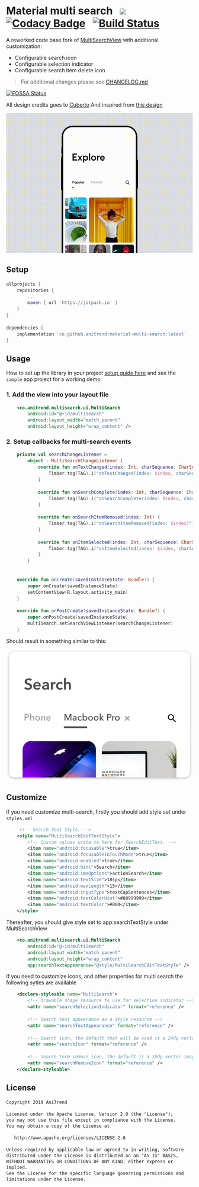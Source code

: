 # Material multi search &nbsp; [![](https://jitpack.io/v/anitrend/material-multi-search.svg)](https://jitpack.io/#anitrend/material-multi-search) &nbsp; [![Codacy Badge](https://api.codacy.com/project/badge/Grade/6a3fadd09a404229a9b649bbcb9415dd)](https://www.codacy.com/manual/AniTrend/material-multi-search?utm_source=github.com&amp;utm_medium=referral&amp;utm_content=AniTrend/material-multi-search&amp;utm_campaign=Badge_Grade) &nbsp; [![Build Status](https://travis-ci.com/AniTrend/material-multi-search.svg?branch=master)](https://travis-ci.com/AniTrend/material-multi-search)

A reworked code base fork of [MultiSearchView](https://github.com/iammert/MultiSearchView) with additional customization:
- Configurable search icon
- Configurable selection indicator
- Configurable search item delete icon 

> For additional changes please see [CHANGELOG.md](https://github.com/anitrend/material-multi-search/blob/master/CHANGELOG.md)

[![FOSSA Status](https://app.fossa.com/api/projects/git%2Bgithub.com%2FAniTrend%2Fmaterial-multi-search.svg?type=large)](https://app.fossa.com/projects/git%2Bgithub.com%2FAniTrend%2Fmaterial-multi-search?ref=badge_large)

All design credits goes to [Cuberto](https://dribbble.com/cuberto) And inspired from [this design](https://dribbble.com/shots/5922034-Multi-search-by-categories)

![](https://raw.githubusercontent.com/anitrend/material-multi-search/develop/art/multisearch.gif)

## Setup
```gradle
allprojects {
    repositories {
        ...
        maven { url 'https://jitpack.io' }
    }
}

dependencies {
    implementation 'co.github.anitrend:material-multi-search:latest'
}
```

## Usage

How to set up the library in your project [setup guide here](https://jitpack.io/#anitrend/material-multi-search) and see the `sample` app project for a working demo

### 1. Add the view into your layout file
```xml
    <co.anitrend.multisearch.ui.MultiSearch
        android:id="@+id/multiSearch"
        android:layout_width="match_parent"
        android:layout_height="wrap_content" />
```

### 2. Setup callbacks for multi-search events
```kotlin
    private val searchChangeListener =
        object : MultiSearchChangeListener {
            override fun onTextChanged(index: Int, charSequence: CharSequence) {
                Timber.tag(TAG).i("onTextChanged(index: $index, charSequence: $charSequence)")
            }

            override fun onSearchComplete(index: Int, charSequence: CharSequence) {
                Timber.tag(TAG).i("onSearchComplete(index: $index, charSequence: $charSequence)")
            }

            override fun onSearchItemRemoved(index: Int) {
                Timber.tag(TAG).i("onSearchItemRemoved(index: $index)")
            }

            override fun onItemSelected(index: Int, charSequence: CharSequence) {
                Timber.tag(TAG).i("onItemSelected(index: $index, charSequence: $charSequence)")
            }
        }

    
    override fun onCreate(savedInstanceState: Bundle?) {
        super.onCreate(savedInstanceState)
        setContentView(R.layout.activity_main)
    }

    override fun onPostCreate(savedInstanceState: Bundle?) {
        super.onPostCreate(savedInstanceState)
        multiSearch.setSearchViewListener(searchChangeListener)
    }
```

Should result in something similar to this:

![](https://raw.githubusercontent.com/anitrend/material-multi-search/develop/art/art.webp)

## Customize

If you need customize multi-search, firstly you should add style set under `styles.xml`
```xml
     <!-- Search Text Style. -->
    <style name="MultiSearchEditTextStyle">
        <!-- Custom values write to here for SearchEditText. -->
        <item name="android:focusable">true</item>
        <item name="android:focusableInTouchMode">true</item>
        <item name="android:enabled">true</item>
        <item name="android:hint">Search</item>
        <item name="android:imeOptions">actionSearch</item>
        <item name="android:textSize">18sp</item>
        <item name="android:maxLength">15</item>
        <item name="android:inputType">textCapSentences</item>
        <item name="android:textColorHint">#80999999</item>
        <item name="android:textColor">#000</item>
    </style>
```

Thereafter, you should give style set to app:searchTextStyle under MultiSearchView

```xml
    <co.anitrend.multisearch.ui.MultiSearch
        android:id="@+id/multiSearch"
        android:layout_width="match_parent"
        android:layout_height="wrap_content"
        app:searchTextAppearance="@style/MultiSearchEditTextStyle" />

```

If you need to customize icons, and other properties for multi search the following sytles are available

```xml
    <declare-styleable name="MultiSearch">
        <!-- drawable shape resource to use for selection indicator -->
        <attr name="searchSelectionIndicator" format="reference" />

        <!-- Search text appearance as a style resource -->
        <attr name="searchTextAppearance" format="reference" />

        <!-- Search icon, the default that will be used is a 24dp vector image-->
        <attr name="searchIcon" format="reference" />

        <!-- Search term remove icon, the default is a 10dp vector image -->
        <attr name="searchRemoveIcon" format="reference" />
    </declare-styleable>
```


License
--------


    Copyright 2019 AniTrend

    Licensed under the Apache License, Version 2.0 (the "License");
    you may not use this file except in compliance with the License.
    You may obtain a copy of the License at

       http://www.apache.org/licenses/LICENSE-2.0

    Unless required by applicable law or agreed to in writing, software
    distributed under the License is distributed on an "AS IS" BASIS,
    WITHOUT WARRANTIES OR CONDITIONS OF ANY KIND, either express or implied.
    See the License for the specific language governing permissions and
    limitations under the License.